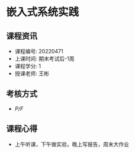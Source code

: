 # 嵌入式系统实践

## 课程资讯
- 课程编号: 20220471
- 上课时间: 期末考试后-1周
- 课程学分: 1
- 授课老师: 王彬
  
## 考核方式
- *P/F*

## 课程心得
- 上午听课，下午做实验，晚上写报告，周末大作业
